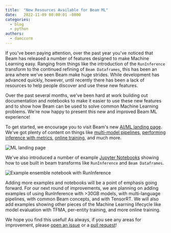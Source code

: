 ```yaml
---
title:  "New Resources Available for Beam ML"
date:   2022-11-09 00:00:01 -0800
categories:
  - blog
  - python
authors:
  - damccorm
---
```

<!--
Licensed under the Apache License, Version 2.0 (the "License");
you may not use this file except in compliance with the License.
You may obtain a copy of the License at

http://www.apache.org/licenses/LICENSE-2.0

Unless required by applicable law or agreed to in writing, software
distributed under the License is distributed on an "AS IS" BASIS,
WITHOUT WARRANTIES OR CONDITIONS OF ANY KIND, either express or implied.
See the License for the specific language governing permissions and
limitations under the License.
-->

If you've been paying attention, over the past year you've noticed that
Beam has released a number of features designed to make Machine Learning
easy. Ranging from things like the introduction of the `RunInference`
transform to the continued refining of `Beam Dataframes`, this has been
an area where we've seen Beam make huge strides. While development has
advanced quickly, however, until recently there has been a lack of
resources to help people discover and use these new features.

Over the past several months, we've been hard at work building out
documentation and notebooks to make it easier to use these new features
and to show how Beam can be used to solve common Machine Learning problems.
We're now happy to present this new and improved Beam ML experience!

To get started, we encourage you to visit Beam's new [AI/ML landing page](/documentation/ml/overview/).
We've got plenty of content on things like [multi-model pipelines](/documentation/ml/multi-model-pipelines/),
[performing inference with metrics](/documentation/ml/runinference-metrics/),
[online training](/documentation/ml/online-clustering/), and much more.

<img class="center-block"
     src="/images/blog/ml-landing.png"
     alt="ML landing page">

We've also introduced a number of example [Jupyter Notebooks](https://github.com/apache/beam/tree/master/examples/notebooks/beam-ml)
showing how to use built in beam transforms like `RunInference` and `Beam Dataframes`.

<img class="center-block"
     src="/images/blog/ensemble-model-notebook.png"
     alt="Example ensemble notebook with RunInference">

Adding more examples and notebooks will be a point of emphasis going forward.
For our next round of improvements, we are planning on adding examples of
using RunInference with >30GB models, with multi-language pipelines, with
common Beam concepts, and with TensorRT. We will also add examples showing
other pieces of the Machine Learning lifecycle like model evaluation with TFMA,
per-entity training, and more online training.

We hope you find this useful! As always, if you see any areas for improvement, please [open an issue](https://github.com/apache/beam/issues/new/choose)
or a [pull request](https://github.com/apache/beam/pulls)!
